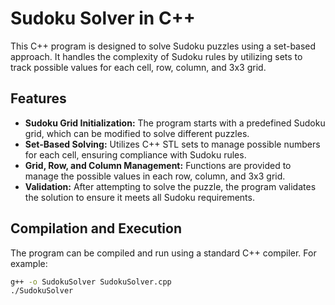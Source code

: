 # Sudoku Solver in C++

This C++ program is designed to solve Sudoku puzzles using a set-based approach. It handles the complexity of Sudoku rules by utilizing sets to track possible values for each cell, row, column, and 3x3 grid.

## Features

- **Sudoku Grid Initialization:** The program starts with a predefined Sudoku grid, which can be modified to solve different puzzles.
- **Set-Based Solving:** Utilizes C++ STL sets to manage possible numbers for each cell, ensuring compliance with Sudoku rules.
- **Grid, Row, and Column Management:** Functions are provided to manage the possible values in each row, column, and 3x3 grid.
- **Validation:** After attempting to solve the puzzle, the program validates the solution to ensure it meets all Sudoku requirements.

## Compilation and Execution

The program can be compiled and run using a standard C++ compiler. For example:

```bash
g++ -o SudokuSolver SudokuSolver.cpp
./SudokuSolver